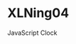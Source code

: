 # XLNing04
JavaScript Clock
<html>
<head>
    <meta charset="UTF-8">
    <title>网页时钟</title>
    <script type="text/javascript">
        function displayTime()
        {
            //1.获取div元素
            var timeDiv=document.getElementById("timeDiv");

            //2.获取系统当前时间
            var nowTime=new Date();
            var strNowTime=nowTime.toLocaleString();

            //3.将系统时间设置到div元素中
            timeDiv.innerHTML=strNowTime;
        }

        //每隔1秒调用一次displayTime函数
        function start(){
            window.setInterval("displayTime()",1000)//单位是毫秒
        }
    </script>
</head>
<!--? body onload:当整个html页面加载完成后执行此函数? -->
<body onload="start();">
    <div id="timeDiv">
</div>
</body>
</html>
